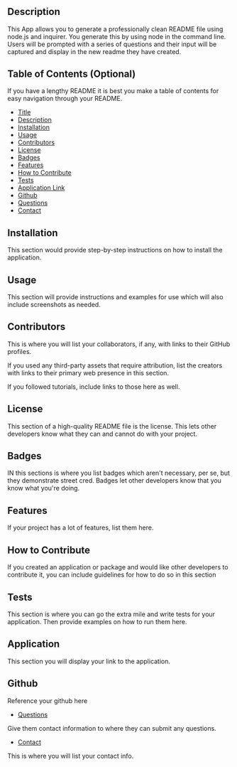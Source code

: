 # <Your-Project-Title>

## Description

This App allows you to generate a professionally clean README file using node.js and inquirer. You generate this by using node in the command line. Users will be prompted with a series of questions and their input will be captured and display in the new readme they have created.

## Table of Contents (Optional)

 If you have a lengthy README it is best you make a table of contents for easy navigation through your README.


- [Title](#title)
- [Description](#description)
- [Installation](#installation)
- [Usage](#usage)
- [Contributors](#contributors)
- [License](#license)
- [Badges](#badges)
- [Features](#features)
- [How to Contribute](#howtocontribute)
- [Tests](#tests)
- [Application Link](#applink)
- [Github](#Github)
- [Questions](#questions)
- [Contact](#contact)



## Installation

This section would provide step-by-step instructions on how to install the application.

## Usage

This section will provide instructions and examples for use which will also include screenshots as needed.

## Contributors

This is where you will list your collaborators, if any, with links to their GitHub profiles.

If you used any third-party assets that require attribution, list the creators with links to their primary web presence in this section.

If you followed tutorials, include links to those here as well.

## License

This section of a high-quality README file is the license. This lets other developers know what they can and cannot do with your project.

## Badges

IN this sections is where you list badges which aren't necessary, per se, but they demonstrate street cred. Badges let other developers know that you know what you're doing.

## Features

If your project has a lot of features, list them here.

## How to Contribute

If you created an application or package and would like other developers to contribute it, you can include guidelines for how to do so in this section

## Tests

This section is where you can go the extra mile and write tests for your application. Then provide examples on how to run them here.

## Application

This section you will display your link to the application.

## Github

Reference your github here

- [Questions](#questions)

Give them contact information to where they can submit any questions.

- [Contact](#contact)

This is where you will list your contact info.
